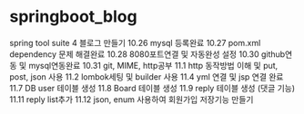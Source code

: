 # springboot_blog
spring tool suite 4
블로그 만들기
10.26 mysql 등록완료
10.27 pom.xml dependency 문제 해결완료
10.28 8080포트연결 및 자동완성 설정
10.30 github연동 및 mysql연동완료
10.31 git, MIME, http공부
11.1 http 동작방법 이해 및 put, post, json 사용
11.2 lombok세팅 및 builder 사용
11.4 yml 연결 및 jsp 연결 완료
11.7 DB user 테이블 생성
11.8 Board 테이블 생성
11.9 reply 테이블 생성 (댓글 기능)
11.11 reply list추가
11.12 json, enum 사용하여 회원가입 저장기능 만들기
